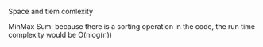 Space and tiem comlexity 

MinMax Sum: because there is a sorting operation in the code, the run time complexity would be O(nlog(n))

